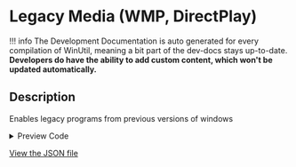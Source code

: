 ﻿# Legacy Media (WMP, DirectPlay)


!!! info
     The Development Documentation is auto generated for every compilation of WinUtil, meaning a bit part of the dev-docs stays up-to-date. **Developers do have the ability to add custom content, which won't be updated automatically.**


## Description

Enables legacy programs from previous versions of windows

<!-- BEGIN CUSTOM CONTENT -->

<!-- END CUSTOM CONTENT -->

<details>
<summary>Preview Code</summary>

```json
{
    "Content":  "Legacy Media (WMP, DirectPlay)",
    "Description":  "Enables legacy programs from previous versions of windows",
    "category":  "Features",
    "panel":  "1",
    "Order":  "a012_",
    "feature":  [
                    "WindowsMediaPlayer",
                    "MediaPlayback",
                    "DirectPlay",
                    "LegacyComponents"
                ],
    "InvokeScript":  [

                     ]
}
```
</details>





<!-- BEGIN SECOND CUSTOM CONTENT -->

<!-- END SECOND CUSTOM CONTENT -->

[View the JSON file](https://github.com/ChrisTitusTech/winutil/tree/main/config/feature.json)


